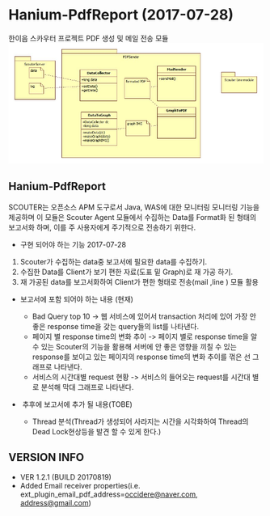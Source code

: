 # Hanium-PdfReport (2017-07-28)
한이음 스카우터 프로젝트 PDF 생성 및 메일 전송 모듈
![Screen](./doc/uml_2017_07_28.jpg)

## Hanium-PdfReport
SCOUTER는 오픈소스 APM 도구로서 Java, WAS에 대한 모니터링 모니터링 기능을 제공하며 이 모듈은 Scouter Agent 모듈에서 수집하는 Data를 Format화 된 형태의 보고서화 하며, 이를 주 사용자에게 주기적으로 전송하기 위한다.


- 구현 되어야 하는 기능 2017-07-28
1) Scouter가 수집하는 data중 보고서에 필요한 data를 수집하기.
2) 수집한 Data를 Client가 보기 편한 자료(도표 밑 Graph)로 재 가공 하기.
3) 재 가공된 data를 보고서화하여 Client가 편한 형태로 전송(mail ,line ) 모듈 활용


 - 보고서에 포함 되어야 하는 내용 (현재)
   - Bad Query top 10 -> 웹 서비스에 있어서 transaction 처리에 있어 가장 안 좋은 response time을 갖는 query들의 list를 나타낸다.
   - 페이지 별 response time의 변화 추이 -> 페이지 별로 response time을 알 수 있는 Scouter의 기능을 활용해 서버에 안 좋은 영향을 끼칠 수 있는 response를 보이고 있는 페이지의 response time의 변화 추이를 꺾은 선 그래프로 나타낸다.
   - 서비스의 시간대별 request  현황 -> 서비스의 들어오는 request를 시간대 별로 분석해 막대 그래프로 나타낸다.


 -  추후에 보고서에 추가 될 내용(TOBE)
   - Thread 분석(Thread가 생성되어 사라지는 시간을 시각화하여 Thread의 Dead Lock현상등을 발견 할 수 있게 한다.)




## VERSION INFO
 - VER 1.2.1 (BUILD 20170819)
  - Added Email receiver properties(i.e. ext_plugin_email_pdf_address=occidere@naver.com, address@gmail.com)

